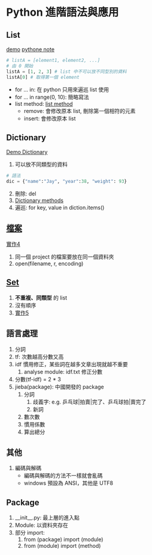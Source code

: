 # Python 進階語法與應用

## List

[demo](lab/demo6/list.py)
[pythone note](python_note.md)

```py
# listA = [element1, element2, ...]
# 由 0 開始
listA = [1, 2, 3] # list 中不可以放不同型別的資料
listA[0] # 取得第一個 element
```

- for ... in: 在 python 只用來遍巡 list 使用
- for ... in range(0, 10): 簡略寫法
- list method: [list method](https://www.runoob.com/python/python-lists.html)
  - remove: 會修改原本 list, 刪除第一個相符的元素
  - insert: 會修改原本 list

## Dictionary

[Demo Dictionary](lab/demo7/dictionary.py)  

1. 可以放不同類型的資料

```py
# 語法
dic = {"name":"Jay", "year":38, "weight": 93}
```

2. 刪除: del
3. [Dictionary methods](https://www.w3schools.com/python/python_ref_dictionary.asp)
4. 遍巡: for key, value in diction.items()

## [檔案](lab/demo7/file_control.py)

[實作4](lab/demo7/file_control.py)

1. 同一個 project 的檔案要放在同一個資料夾
2. open(filename, r, encoding)

## [Set](lab/demo7/set.py)

1. **不重複、同類型** 的 list
2. 沒有順序
3. [實作5](lab/demo7/實作5.py)

## 語言處理

1. 分詞
2. tf: 次數越高分數又高
3. idf 慣用修正，某些詞在越多文章出現就越不重要
   1. analyse module: idf.txt 修正分數
4. 分數(tf-idf) = 2 * 3
5. jieba(package): 中國開發的 package
   1. 分詞
       1. 歧義字: e.g. 乒乓球|拍賣|完了、乒乓球拍|賣完了
       2. 新詞
   2. 數次數
   3. 慣用係數
   4. 算出總分

## 其他

1. 編碼與解碼
    - 編碼與解碼的方法不一樣就會亂碼
    - windows 預設為 ANSI，其他是 UTF8

## Package

1. \_\_init\_\_.py: 最上層的進入點
2. Module: 以資料夾存在
3. 部分 import: 
   1. from (package) import (module)
   2. from (module) import (method)

